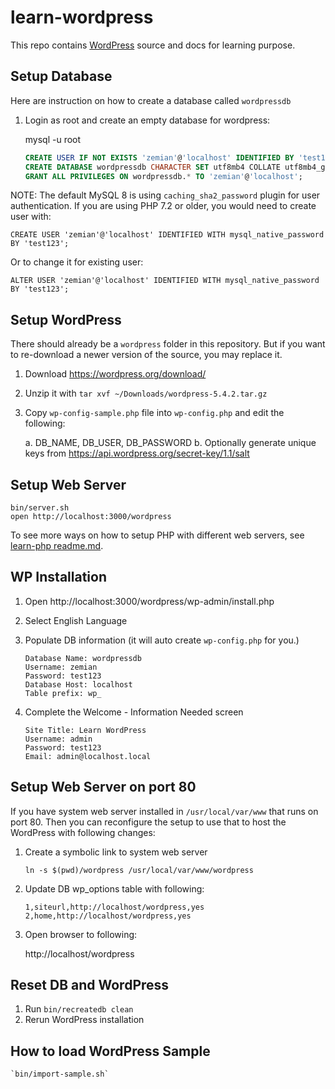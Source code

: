 # learn-wordpress

This repo contains [WordPress](https://wordpress.org) source and docs for learning purpose.

## Setup Database

Here are instruction on how to create a database called `wordpressdb`

1. Login as root and create an empty database for wordpress:

	mysql -u root

    ```sql
    CREATE USER IF NOT EXISTS 'zemian'@'localhost' IDENTIFIED BY 'test123';
    CREATE DATABASE wordpressdb CHARACTER SET utf8mb4 COLLATE utf8mb4_general_ci;
    GRANT ALL PRIVILEGES ON wordpressdb.* TO 'zemian'@'localhost';
    ```

NOTE: The default MySQL 8 is using `caching_sha2_password` plugin for user authentication. If you are using PHP 7.2 or 
older, you would need to create user with: 

    CREATE USER 'zemian'@'localhost' IDENTIFIED WITH mysql_native_password BY 'test123';

Or to change it for existing user:

    ALTER USER 'zemian'@'localhost' IDENTIFIED WITH mysql_native_password BY 'test123';

## Setup WordPress

There should already be a `wordpress` folder in this repository. But if you want to re-download a newer version 
of the source, you may replace it.

1. Download https://wordpress.org/download/

2. Unzip it with `tar xvf ~/Downloads/wordpress-5.4.2.tar.gz`

3. Copy `wp-config-sample.php` file into `wp-config.php` and edit the following:

    a. DB_NAME, DB_USER, DB_PASSWORD
    b. Optionally generate unique keys from https://api.wordpress.org/secret-key/1.1/salt

## Setup Web Server

	bin/server.sh
	open http://localhost:3000/wordpress

To see more ways on how to setup PHP with different web servers, see [learn-php readme.md](https://github.com/zemian/learn-php).

## WP Installation

1. Open http://localhost:3000/wordpress/wp-admin/install.php

2. Select English Language

3. Populate DB information (it will auto create `wp-config.php` for you.)

   ```
   Database Name: wordpressdb
   Username: zemian
   Password: test123
   Database Host: localhost
   Table prefix: wp_
   ```
   
4. Complete the Welcome - Information Needed screen

   ```
   Site Title: Learn WordPress
   Username: admin
   Password: test123
   Email: admin@localhost.local
   ```

## Setup Web Server on port 80

If you have system web server installed in `/usr/local/var/www` that runs on port 80. Then you can reconfigure
the setup to use that to host the WordPress with following changes:

1. Create a symbolic link to system web server
   
    `ln -s $(pwd)/wordpress /usr/local/var/www/wordpress`

2. Update DB wp_options table with following:

    ```
    1,siteurl,http://localhost/wordpress,yes
    2,home,http://localhost/wordpress,yes
    ```
3. Open browser to following:

   http://localhost/wordpress

## Reset DB and WordPress

1. Run `bin/recreatedb clean`
2. Rerun WordPress installation

## How to load WordPress Sample

    `bin/import-sample.sh`
